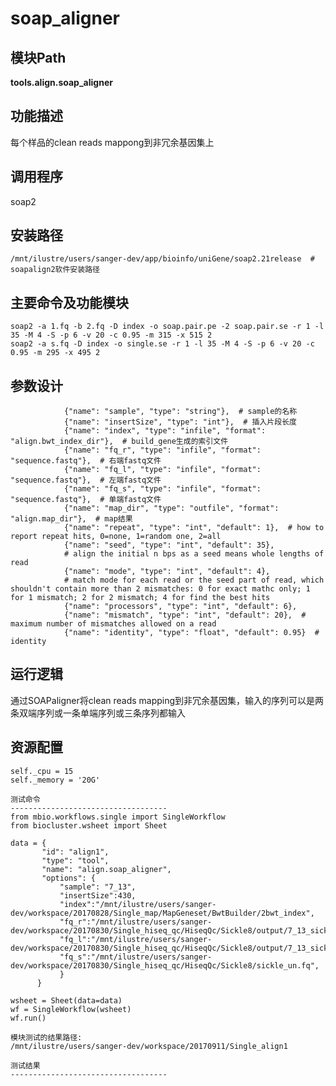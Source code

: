 soap_aligner
==========================

模块Path
-----------

**tools.align.soap_aligner**

功能描述
-----------------------------------
每个样品的clean reads mappong到非冗余基因集上


调用程序
-----------------------------------

soap2

安装路径
-----------------------------------

`/mnt/ilustre/users/sanger-dev/app/bioinfo/uniGene/soap2.21release  # soapalign2软件安装路径`



主要命令及功能模块
-----------------------------------

```
soap2 -a 1.fq -b 2.fq -D index -o soap.pair.pe -2 soap.pair.se -r 1 -l 35 -M 4 -S -p 6 -v 20 -c 0.95 -m 315 -x 515 2
soap2 -a s.fq -D index -o single.se -r 1 -l 35 -M 4 -S -p 6 -v 20 -c 0.95 -m 295 -x 495 2
```

参数设计
-----------------------------------

```
            {"name": "sample", "type": "string"},  # sample的名称
            {"name": "insertSize", "type": "int"},  # 插入片段长度
            {"name": "index", "type": "infile", "format": "align.bwt_index_dir"},  # build_gene生成的索引文件
            {"name": "fq_r", "type": "infile", "format": "sequence.fastq"},  # 右端fastq文件
            {"name": "fq_l", "type": "infile", "format": "sequence.fastq"},  # 左端fastq文件
            {"name": "fq_s", "type": "infile", "format": "sequence.fastq"},  # 单端fastq文件
            {"name": "map_dir", "type": "outfile", "format": "align.map_dir"},  # map结果
            {"name": "repeat", "type": "int", "default": 1},  # how to report repeat hits, 0=none, 1=random one, 2=all
            {"name": "seed", "type": "int", "default": 35},
            # align the initial n bps as a seed means whole lengths of read
            {"name": "mode", "type": "int", "default": 4},
            # match mode for each read or the seed part of read, which shouldn't contain more than 2 mismatches: 0 for exact mathc only; 1 for 1 mismatch; 2 for 2 mismatch; 4 for find the best hits
            {"name": "processors", "type": "int", "default": 6},
            {"name": "mismatch", "type": "int", "default": 20},  # maximum number of mismatches allowed on a read
            {"name": "identity", "type": "float", "default": 0.95}  # identity

```

运行逻辑
-----------------------------------

通过SOAPaligner将clean reads mapping到非冗余基因集，输入的序列可以是两条双端序列或一条单端序列或三条序列都输入


资源配置
-----------------------------------

```
self._cpu = 15
self._memory = '20G'

测试命令
-----------------------------------
from mbio.workflows.single import SingleWorkflow
from biocluster.wsheet import Sheet

data = {
       "id": "align1",
       "type": "tool",
       "name": "align.soap_aligner",
       "options": {
           "sample": "7_13",
           "insertSize":430,
           "index":"/mnt/ilustre/users/sanger-dev/workspace/20170828/Single_map/MapGeneset/BwtBuilder/2bwt_index",
           "fq_r":"/mnt/ilustre/users/sanger-dev/workspace/20170830/Single_hiseq_qc/HiseqQc/Sickle8/output/7_13_sickle_r.fastq",
           "fq_l":"/mnt/ilustre/users/sanger-dev/workspace/20170830/Single_hiseq_qc/HiseqQc/Sickle8/output/7_13_sickle_l.fastq",
           "fq_s":"/mnt/ilustre/users/sanger-dev/workspace/20170830/Single_hiseq_qc/HiseqQc/Sickle8/sickle_un.fq",
           }
      }

wsheet = Sheet(data=data)
wf = SingleWorkflow(wsheet)
wf.run()

模块测试的结果路径:
/mnt/ilustre/users/sanger-dev/workspace/20170911/Single_align1

测试结果
-----------------------------------